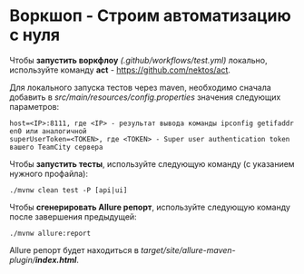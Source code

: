 # Воркшоп - Строим автоматизацию с нуля

Чтобы **запустить воркфлоу** *(.github/workflows/test.yml)* локально, используйте команду **act** -
https://github.com/nektos/act.

Для локального запуска тестов через maven, необходимо сначала добавить в *src/main/resources/config.properties*
значения следующих параметров:

```
host=<IP>:8111, где <IP> - результат вывода команды ipconfig getifaddr en0 или аналогичной
superUserToken=<TOKEN>, где <TOKEN> - Super user authentication token вашего TeamCity сервера
```

Чтобы **запустить тесты**, используйте следующую команду (с указанием нужного профайла):

```
./mvnw clean test -P [api|ui]
```

Чтобы **сгенерировать Allure репорт**, используйте следующую команду после завершения предыдущей:

```
./mvnw allure:report
```

Allure репорт будет находиться в *target/site/allure-maven-plugin/**index.html***.